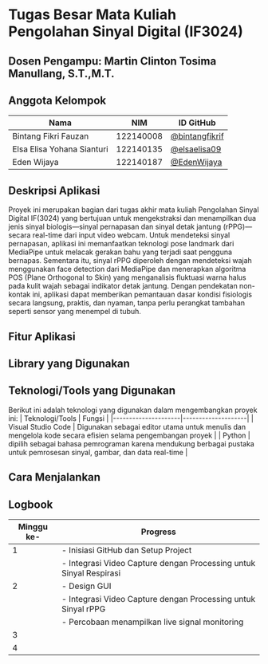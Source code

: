 # Tugas Besar Mata Kuliah Pengolahan Sinyal Digital (IF3024)
## Dosen Pengampu: Martin Clinton Tosima Manullang, S.T.,M.T.

## Anggota Kelompok
| Nama                        | NIM       | ID GitHub                                         |
|-----------------------------|-----------|---------------------------------------------------|
| Bintang Fikri Fauzan        | 122140008 |[@bintangfikrif](https://github.com/bintangfikrif) |
| Elsa Elisa Yohana Sianturi  | 122140135 |[@elsaelisa09](https://github.com/elsaelisa09)     |
| Eden Wijaya                 | 122140187 |[@EdenWijaya](https://github.com/EdenWijaya)       |

## Deskripsi Aplikasi
Proyek ini merupakan bagian dari tugas akhir mata kuliah Pengolahan Sinyal Digital IF(3024) yang bertujuan untuk mengekstraksi dan menampilkan dua jenis sinyal biologis—sinyal pernapasan dan sinyal detak jantung (rPPG)—secara real-time dari input video webcam.
Untuk mendeteksi sinyal pernapasan, aplikasi ini memanfaatkan teknologi pose landmark dari MediaPipe untuk melacak gerakan bahu yang terjadi saat pengguna bernapas. Sementara itu, sinyal rPPG diperoleh dengan mendeteksi wajah menggunakan face detection dari MediaPipe dan menerapkan algoritma POS (Plane Orthogonal to Skin) yang menganalisis fluktuasi warna halus pada kulit wajah sebagai indikator detak jantung.
Dengan pendekatan non-kontak ini, aplikasi dapat memberikan pemantauan dasar kondisi fisiologis secara langsung, praktis, dan nyaman, tanpa perlu perangkat tambahan seperti sensor yang menempel di tubuh.

## Fitur Aplikasi

## Library yang Digunakan

## Teknologi/Tools yang Digunakan
Berikut ini adalah teknologi yang digunakan dalam mengembangkan proyek ini:
| Teknologi/Tools     | Fungsi       |
|---------------------|--------------------|
| Visual Studio Code  | Digunakan sebagai editor utama untuk menulis dan mengelola kode secara efisien selama pengembangan proyek       |
| Python              | dipilih sebagai bahasa pemrograman karena mendukung berbagai pustaka untuk pemrosesan sinyal, gambar, dan data real-time |

## Cara Menjalankan

## Logbook
| Minggu ke-    | Progress                                                              | 
|---------------|-----------------------------------------------------------------------|
| 1             | - Inisiasi GitHub dan Setup Project                                   |
|               | - Integrasi Video Capture dengan Processing untuk Sinyal Respirasi    |
| 2             | - Design GUI                                                          |
|               | - Integrasi Video Capture dengan Processing untuk Sinyal rPPG         |
|               | - Percobaan menampilkan live signal monitoring                        |
| 3             |                                                                       |
| 4             |                                                                       |
